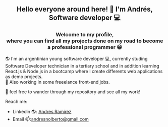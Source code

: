 ## <div align="center">Hello everyone around here! 🙌 I'm Andrés, Software developer 💻</div>
<h3 align="center">Welcome to my profile,</br> where you can find all my projects done on my road to become a professional programmer 😁</h3>
🌎 I'm an argentinian young software developer 💻, currently studing Software Developer technician in a tertiary school and in addition learning React.js & Node.js in a bootcamp where I create differents web applications as demo projects.</br>
💼 Also working in some freeelance front-end jobs.

👀 feel free to wander through my repository and see all my work!

Reach me: 
- Linkedin 🌎: [Andres Ramirez](https://www.linkedin.com/in/andres-ramirez-software-dev/) 
- Email 📫:andresnolberto@gmail.com
<!--
**ANRI-git/ANRI-git** is a ✨ _special_ ✨ repository because its `README.md` (this file) appears on your GitHub profile.

Here are some ideas to get you started:

- 🔭 I’m currently working on ...
- 🌱 I’m currently learning ...
- 👯 I’m looking to collaborate on ...
- 🤔 I’m looking for help with ...
- 💬 Ask me about ...
- 📫 How to reach me: ...
- 😄 Pronouns: ...
- ⚡ Fun fact: ...
-->
